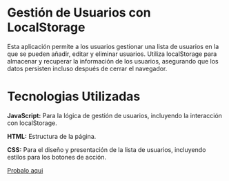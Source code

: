 # Gestión de Usuarios con LocalStorage

Esta aplicación permite a los usuarios gestionar una lista de usuarios en la que se pueden añadir, editar y eliminar usuarios. Utiliza localStorage para almacenar y recuperar la información de los usuarios, asegurando que los datos persisten incluso después de cerrar el navegador.

# Tecnologias Utilizadas

**JavaScript:** Para la lógica de gestión de usuarios, incluyendo la interacción con localStorage.

**HTML:** Estructura de la página.

**CSS:** Para el diseño y presentación de la lista de usuarios, incluyendo estilos para los botones de acción.


[Probalo aqui](https://crud-users-naw.netlify.app/)
